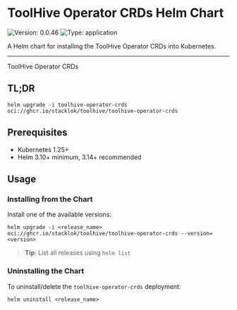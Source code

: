 
# ToolHive Operator CRDs Helm Chart

![Version: 0.0.46](https://img.shields.io/badge/Version-0.0.46-informational?style=flat-square)
![Type: application](https://img.shields.io/badge/Type-application-informational?style=flat-square)

A Helm chart for installing the ToolHive Operator CRDs into Kubernetes.

---

ToolHive Operator CRDs

## TL;DR

```console
helm upgrade -i toolhive-operator-crds oci://ghcr.io/stacklok/toolhive/toolhive-operator-crds
```

## Prerequisites

- Kubernetes 1.25+
- Helm 3.10+ minimum, 3.14+ recommended

## Usage

### Installing from the Chart

Install one of the available versions:

```shell
helm upgrade -i <release_name> oci://ghcr.io/stacklok/toolhive/toolhive-operator-crds --version=<version>
```

> **Tip**: List all releases using `helm list`

### Uninstalling the Chart

To uninstall/delete the `toolhive-operator-crds` deployment:

```console
helm uninstall <release_name>
```

